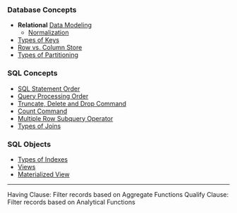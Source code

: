 ### Database Concepts

* **Relational** [Data Modeling](../../Database%20Concepts/Data%20Modeling.md)
	* [Normalization](Normalization.md)
* [Types of Keys](Types%20of%20Keys.md)
* [Row vs. Column Store](../../Database%20Concepts/Row%20vs.%20Column%20Store.md)
* [Types of Partitioning](../../Database%20Concepts/Types%20of%20Partitioning.md)

### SQL Concepts

* [SQL Statement Order](SQL%20Statement%20Order.md)
* [Query Processing Order](Query%20Processing%20Order.md)
* [Truncate, Delete and Drop Command](Truncate,%20Delete%20and%20Drop%20Command.md)
* [Count Command](Count%20Command.md)
* [Multiple Row Subquery Operator](Multiple%20Row%20Subquery%20Operator.md)
* [Types of Joins](../Oracle%20SQL/Types%20of%20Joins.md)

### SQL Objects

* [Types of Indexes](Types%20of%20Indexes.md)
* [Views](Views.md)
* [Materialized View](../Oracle%20SQL/Materialized%20View.md)

---

Having Clause: Filter records based on Aggregate Functions
Qualify Clause: Filter records based on Analytical Functions
